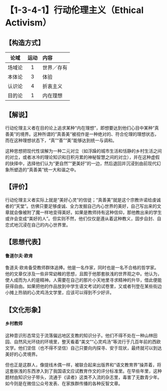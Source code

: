 # 【1-3-4-1】行动伦理主义（Ethical Activism）
## 【构造方式】
| 论域 | 运动           | 内容 |
|:----:|:----------------:|:-----|
| 场域论   |1 |  世界／存有  |
| 本体论   |3 |  体验  |
| 认识论   | 4|  折衷主义  |
| 目的论   | 1|   内在理想 |

## 【解说】
行动伦理主义者在目的论上追求某种“内在理想”，即想要达到他们心目中某种“真善美”的境界。这种所谓的“真善美“被视作是一种绝对的、符合伦理的理想状态，而在这种理想状态下，“真”“善”“美”能够达到统一与调和。

这种思想把现代性误解为一种二元对立（如浮躁的城市生活和恬静的乡村生活之间的对立，或者冰冷的理论知识和日积月累的神秘智慧之间的对立），并在这种虚假的抉择中，选择他们认为“更自然”“更美好”的一边，然后退回并沉浸到由前现代幻象所塑造的“真善美”统一大和谐之中。
## 【评价】
行动伦理主义者实际上就是“美好心灵”的信徒；“真善美”就是这个宗教许诺给虔诚者的“天堂”。仿佛只要足够虔诚、全力发掘自己内心世界的美好，自己写出来的文章就会像被附了魔一样地变得美好。如果是教师持有这种信仰，那他教出来的学生或许会变成“美好的人”。但实则不然，他们仅仅是遵从着这种教义，固步自封、自恋式地沉浸在自己的内心世界里。
## 【思想代表】
#### 鲁道尔夫·欧肯
鲁道夫·欧肯备受教师群体追捧。他是一名作家，同时也是一名不合格的哲学家。他的文章仅涉及一些非常幼稚的思想，且囿于他那套肤浅的世界观之中。他认为，使人成而为人的是精神。人需要在自己的那片小天地里寻求精神的升华，借此便能获得自由。如果把他的作品放到中学生语文考试的试卷里，又或者刊登在某些街边小摊上热销的心灵鸡汤文学里，应该可以得到不少好评。
## 【文化形象】
#### 乡村教师

这种意识形态常见于流落偏远地区支教的知识分子。他们不得不处在一种山林田园、自然风光环绕的环境里，整天看着“美文”“心灵鸡汤”等流行于几百年前的西欧文学。他们坚信（也不得不坚信）自己只要向内探寻、安于现状，最终就可以到达美好的心灵境界。

但也正是这群人，像提线木偶一样，被联合起来出版界和“语文教育界”操弄着，将这套肤浅的东西渗入到了我国语文应试教育作文的评分标准里。在早些年里，这种题材由知识分子带头，流通于《读者》这类不入流的杂志里，毒害了无数青少年。如今则是在微信公众号发表、在家族群传播的各种反智文章。

